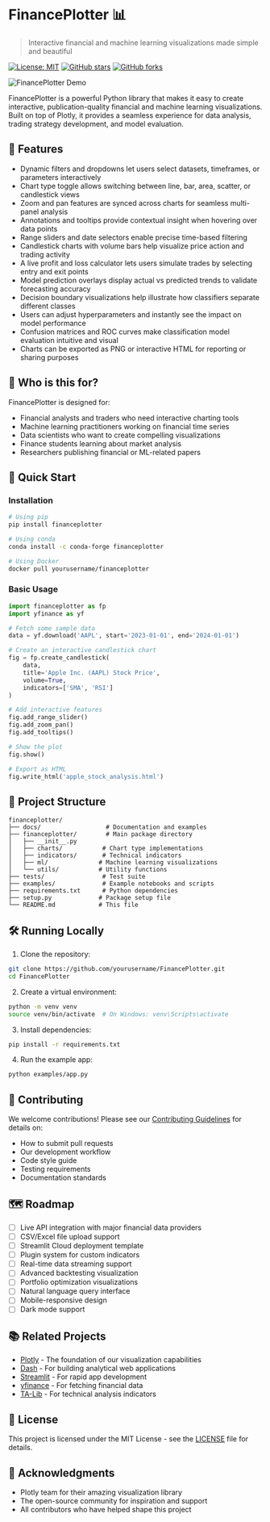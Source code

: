 # FinancePlotter 📊

> Interactive financial and machine learning visualizations made simple and beautiful

[![License: MIT](https://img.shields.io/badge/License-MIT-yellow.svg)](https://opensource.org/licenses/MIT)
[![GitHub stars](https://img.shields.io/github/stars/yourusername/FinancePlotter.svg)](https://github.com/yourusername/FinancePlotter/stargazers)
[![GitHub forks](https://img.shields.io/github/forks/yourusername/FinancePlotter.svg)](https://github.com/yourusername/FinancePlotter/network)

![FinancePlotter Demo](docs/demo.gif)

FinancePlotter is a powerful Python library that makes it easy to create interactive, publication-quality financial and machine learning visualizations. Built on top of Plotly, it provides a seamless experience for data analysis, trading strategy development, and model evaluation.

## 🌟 Features

- Dynamic filters and dropdowns let users select datasets, timeframes, or parameters interactively
- Chart type toggle allows switching between line, bar, area, scatter, or candlestick views
- Zoom and pan features are synced across charts for seamless multi-panel analysis
- Annotations and tooltips provide contextual insight when hovering over data points
- Range sliders and date selectors enable precise time-based filtering
- Candlestick charts with volume bars help visualize price action and trading activity
- A live profit and loss calculator lets users simulate trades by selecting entry and exit points
- Model prediction overlays display actual vs predicted trends to validate forecasting accuracy
- Decision boundary visualizations help illustrate how classifiers separate different classes
- Users can adjust hyperparameters and instantly see the impact on model performance
- Confusion matrices and ROC curves make classification model evaluation intuitive and visual
- Charts can be exported as PNG or interactive HTML for reporting or sharing purposes

## 🎯 Who is this for?

FinancePlotter is designed for:
- Financial analysts and traders who need interactive charting tools
- Machine learning practitioners working on financial time series
- Data scientists who want to create compelling visualizations
- Finance students learning about market analysis
- Researchers publishing financial or ML-related papers

## 🚀 Quick Start

### Installation

```bash
# Using pip
pip install financeplotter

# Using conda
conda install -c conda-forge financeplotter

# Using Docker
docker pull yourusername/financeplotter
```

### Basic Usage

```python
import financeplotter as fp
import yfinance as yf

# Fetch some sample data
data = yf.download('AAPL', start='2023-01-01', end='2024-01-01')

# Create an interactive candlestick chart
fig = fp.create_candlestick(
    data,
    title='Apple Inc. (AAPL) Stock Price',
    volume=True,
    indicators=['SMA', 'RSI']
)

# Add interactive features
fig.add_range_slider()
fig.add_zoom_pan()
fig.add_tooltips()

# Show the plot
fig.show()

# Export as HTML
fig.write_html('apple_stock_analysis.html')
```

## 📁 Project Structure

```
financeplotter/
├── docs/                  # Documentation and examples
├── financeplotter/        # Main package directory
│   ├── __init__.py
│   ├── charts/           # Chart type implementations
│   ├── indicators/       # Technical indicators
│   ├── ml/              # Machine learning visualizations
│   └── utils/           # Utility functions
├── tests/                # Test suite
├── examples/             # Example notebooks and scripts
├── requirements.txt      # Python dependencies
├── setup.py             # Package setup file
└── README.md            # This file
```

## 🛠️ Running Locally

1. Clone the repository:
```bash
git clone https://github.com/yourusername/FinancePlotter.git
cd FinancePlotter
```

2. Create a virtual environment:
```bash
python -m venv venv
source venv/bin/activate  # On Windows: venv\Scripts\activate
```

3. Install dependencies:
```bash
pip install -r requirements.txt
```

4. Run the example app:
```bash
python examples/app.py
```

## 🤝 Contributing

We welcome contributions! Please see our [Contributing Guidelines](CONTRIBUTING.md) for details on:
- How to submit pull requests
- Our development workflow
- Code style guide
- Testing requirements
- Documentation standards

## 🗺️ Roadmap

- [ ] Live API integration with major financial data providers
- [ ] CSV/Excel file upload support
- [ ] Streamlit Cloud deployment template
- [ ] Plugin system for custom indicators
- [ ] Real-time data streaming support
- [ ] Advanced backtesting visualization
- [ ] Portfolio optimization visualizations
- [ ] Natural language query interface
- [ ] Mobile-responsive design
- [ ] Dark mode support

## 📚 Related Projects

- [Plotly](https://github.com/plotly/plotly.py) - The foundation of our visualization capabilities
- [Dash](https://github.com/plotly/dash) - For building analytical web applications
- [Streamlit](https://github.com/streamlit/streamlit) - For rapid app development
- [yfinance](https://github.com/ranaroussi/yfinance) - For fetching financial data
- [TA-Lib](https://github.com/mrjbq7/ta-lib) - For technical analysis indicators

## 📄 License

This project is licensed under the MIT License - see the [LICENSE](LICENSE) file for details.

## 🙏 Acknowledgments

- Plotly team for their amazing visualization library
- The open-source community for inspiration and support
- All contributors who have helped shape this project 